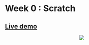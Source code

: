 <h1> Week 0 : Scratch</h1>


<a href="https://scratch.mit.edu/projects/781040153/"><h2>Live demo</h2></a>
<p align="center"><img src="https://i.ibb.co/cYc07FQ/ezgif-com-gif-maker-4.gif"/></p>